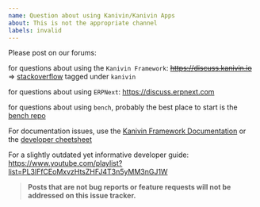 ```yaml
---
name: Question about using Kanivin/Kanivin Apps
about: This is not the appropriate channel
labels: invalid
---
```


Please post on our forums:

for questions about using the `Kanivin Framework`: ~~https://discuss.kanivin.io~~ => [stackoverflow](https://stackoverflow.com/questions/tagged/kanivin) tagged under `kanivin`

for questions about using `ERPNext`: https://discuss.erpnext.com

for questions about using `bench`, probably the best place to start is the [bench repo](https://github.com/kanivin/bench)

For documentation issues, use the [Kanivin Framework Documentation](https://kanivinframework.com/docs) or the [developer cheetsheet](https://github.com/kanivin/kanivin/wiki/Developer-Cheatsheet)

For a slightly outdated yet informative developer guide: https://www.youtube.com/playlist?list=PL3lFfCEoMxvzHtsZHFJ4T3n5yMM3nGJ1W

> **Posts that are not bug reports or feature requests will not be addressed on this issue tracker.**